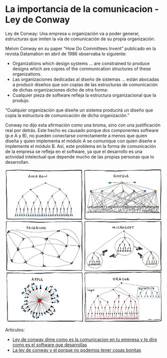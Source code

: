 # La importancia de la comunicacion - Ley de Conway

Ley de Conway: Una empresa u organización va a poder generar, estructuras que imiten la vía de comunicación de su propia organización.

Melvin Conway en su paper “How Do Committees Invent” publicado en la revista Datamation en abril de 1986 observaba lo siguiente:

- Organizations which design systems … are constrained to produce designs which are copies of the communication structures of these organizations.
- Las organizaciones dedicadas al diseño de sistemas … están abocadas a producir diseños que son copias de las estructuras de comunicación de dichas organizaciones
dicho de otra forma:
- Cualquier pieza de software refleja la estructura organizacional que la produjo.


“Cualquier organización que diseñe un sistema producirá un diseño que copia la estructura de comunicación de dicha organización.”

Conway no dijo esta afirmación como una broma, sino con una justificación real por detrás. Este hecho es causado porque dos componentes software (p.e A y B), no pueden conectarse correctamente a menos que quien diseña y quien implementa el módulo A se comunique con quien diseñe e implemente el módulo B. Así, este problema en la forma de comunicación de la empresa se refleja en el software, ya que el desarrollo es una actividad intelectual que depende mucho de las propias personas que lo desarrollan.

![organizacion](../assets/01_organizacion.png)



Articulos:

- [Ley de conway dime como es la comunicacion en tu empresa y te dire como es el software que desarrollas](https://www.javiergarzas.com/2015/06/conway.html)
- [La ley de conway y el porque no podemos tener cosas bonitas](https://medium.com/@arturoblack/la-ley-de-conway-y-el-porque-no-podemos-tener-cosas-bonitas-bd3fc9e6c8e4)
